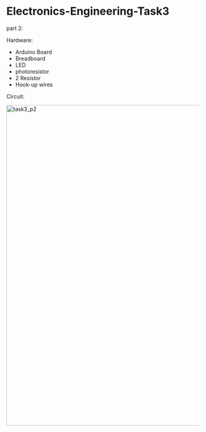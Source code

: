 # Electronics-Engineering-Task3

part 2: 
 
Hardware:
- Arduino Board
- Breadboard
- LED
- photoresistor
- 2 Resistor
- Hook-up wires

Circuit:

<img width="837" alt="task3_p2" src="https://github.com/LuluwaM/Electronics-Engineering-Task3/assets/113927014/17685806-ab5e-4585-af02-909499d4b5ea">
